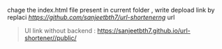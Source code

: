 chage the index.html file present in current folder , write depload link by replaci *https://github.com/sanjeetbth7/url-shortenerng*  url

> UI link without backend : https://sanjeetbth7.github.io/url-shortener//public/